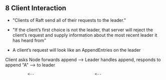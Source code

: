 ## 8 Client Interaction

- "Clients of Raft send all of their requests to the leader."
- "If the client’s first choice is not the leader, that server will reject the client’s request and supply information about the most recent leader it has heard from" 

- A client’s request will look like an AppendEntries on the leader

Client asks         Node forwards append    --> Leader handles append, responds
to append "A" -->   to leader

              <--                           <--
